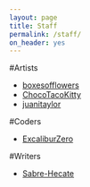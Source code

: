 ```yaml
---
layout: page
title: Staff
permalink: /staff/
on_header: yes
---
```


#Artists
- [boxesofflowers](https://github.com/boxesofflowers)
- [ChocoTacoKitty](https://github.com/ChocoTacoKitty)
- [juanitaylor](https://github.com/juanitaylor)

#Coders
- [ExcaliburZero](https://github.com/ExcaliburZero)

#Writers
- [Sabre-Hecate](https://github.com/Sabre-Hecate)

